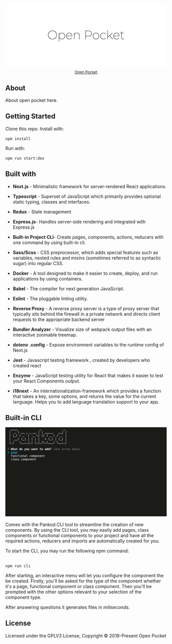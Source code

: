 <img src="./open-pocket.png" align="center">
<br />
<div  align="center" >
<sub><a  href="[https://github.com/OpenPocket/](https://github.com/OpenPocket/client-ui)">Open Pocket</a></sub>
</div>

## About
About open pocket here.

## Getting Started
Clone this repo. Install with:
```
npm install
```
Run with:
```
npm run start:dev

```


## Built with
*  **Next.js** - Minimalistic framework for server-rendered React applications.

*  **Typescript** - Superset of JavaScript which primarily provides optional static typing, classes and interfaces.

*  **Redux** - State management

*  **Express.js**- Handles server-side rendering and integrated with Express.js

*  **Built-in Project CLI**- Create pages, components, actions, reducers with one command by using built-in cli.

*  **Sass/Scss** - CSS preprocessor, which adds special features such as variables, nested rules and mixins (sometimes referred to as syntactic sugar) into regular CSS.

*  **Docker** - A tool designed to make it easier to create, deploy, and run applications by using containers.

*  **Babel** - The compiler for next generation JavaScript.

*  **Eslint** - The pluggable linting utility.

*  **Reverse Proxy** - A reverse proxy server is a type of proxy server that typically sits behind the firewall in a private network and directs client requests to the appropriate backend server

*  **Bundler Analyzer** - Visualize size of webpack output files with an interactive zoomable treemap.

*  **dotenv .config** - Expose environment variables to the runtime config of Next.js

*  **Jest** - Javascript testing framework , created by developers who created react

*  **Enzyme** - JavaScript testing utility for React that makes it easier to test your React Components output.

*  **i18next** - An internationalization-framework which provides a function that takes a key, some options, and returns the value for the current language. Helps you to add language translation support to your app.



## Built-in CLI
<div>
<img  width="600"  src="./boilerplate-cli.gif"  >
</div>

  
Comes with the Pankod CLI tool to streamline the creation of new components. By using the CLI tool, you may easily add pages, class components or functional components to your project and have all the required actions, reducers and imports are automatically created for you.

To start the CLI, you may run the following npm command:  

```

npm run cli

```


After starting, an interactive menu will let you configure the component the be created. Firstly, you'll be asked for the type of the component whether it's a page, functional component or class component. Then you'll be prompted with the other options relevant to your selection of the component type.

  
  

After answering questions it generates files in miliseconds.


  

## License
Licensed under the GPLV3 License, Copyright © 2019-Present Open Pocket
